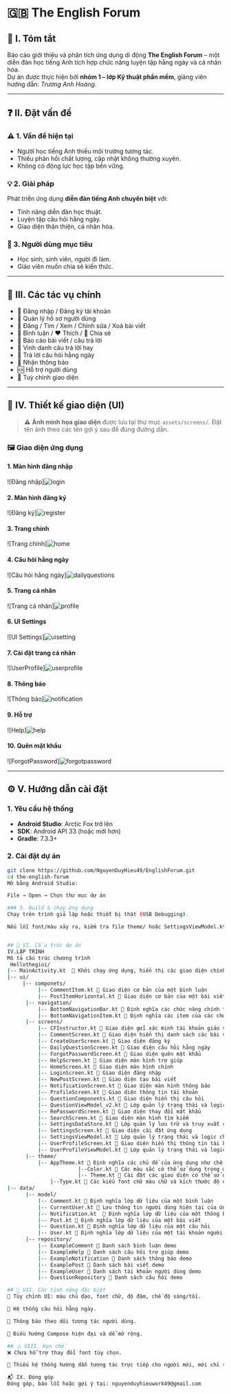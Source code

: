 # 🇬🇧 The English Forum 


## 📝 I. Tóm tắt

Báo cáo giới thiệu và phân tích ứng dụng di động **The English Forum** – một diễn đàn học tiếng Anh tích hợp chức năng luyện tập hằng ngày và cá nhân hóa.  
Dự án được thực hiện bởi **nhóm 1 – lớp Kỹ thuật phần mềm**, giảng viên hướng dẫn: *Trương Anh Hoàng*.

---

## ❓ II. Đặt vấn đề

### ⚠️ 1. Vấn đề hiện tại

- Người học tiếng Anh thiếu môi trường tương tác.
- Thiếu phản hồi chất lượng, cập nhật không thường xuyên.
- Không có động lực học tập bền vững.

### 💡 2. Giải pháp

Phát triển ứng dụng **diễn đàn tiếng Anh chuyên biệt** với:

- Tính năng diễn đàn học thuật.
- Luyện tập câu hỏi hằng ngày.
- Giao diện thân thiện, cá nhân hóa.

### 👥 3. Người dùng mục tiêu

- Học sinh, sinh viên, người đi làm.
- Giáo viên muốn chia sẻ kiến thức.

---

## 🧩 III. Các tác vụ chính

- 🔐 Đăng nhập / Đăng ký tài khoản  
- 👤 Quản lý hồ sơ người dùng  
- 📝 Đăng / Tìm / Xem / Chỉnh sửa / Xoá bài viết  
- 💬 Bình luận / ❤️ Thích / 🔗 Chia sẻ  
- 🚩 Báo cáo bài viết / câu trả lời  
- 🌟 Vinh danh câu trả lời hay  
- 📅 Trả lời câu hỏi hằng ngày  
- 🔔 Nhận thông báo  
- 🆘 Hỗ trợ người dùng  
- 🎨 Tuỳ chỉnh giao diện

---

## 🎨 IV. Thiết kế giao diện (UI)

> ⚠️ **Ảnh minh họa giao diện** được lưu tại thư mục `assets/screens/`. Đặt tên ảnh theo các tên gợi ý sau để đúng đường dẫn.

### 🖼️ Giao diện ứng dụng

#### 1. Màn hình đăng nhập  
![Đăng nhập]![login](https://github.com/user-attachments/assets/111d142d-2175-456d-b4a6-b4f4da58a2a5)

#### 2. Màn hình đăng ký  
![Đăng ký]![register](https://github.com/user-attachments/assets/daf7bf5e-a127-4ec1-82b6-1d3c35ed2b43)

#### 3. Trang chính  
![Trang chính]![home](https://github.com/user-attachments/assets/67951ac4-727b-4691-9731-7863bf612f6c)


#### 4. Câu hỏi hằng ngày  
![Câu hỏi hằng ngày]![dailyquestions](https://github.com/user-attachments/assets/9309b125-c71b-4433-8a1e-893f5c9c61e5)


#### 5. Trang cá nhân  
![Trang cá nhân]![profile](https://github.com/user-attachments/assets/5b436086-7b68-4837-9f20-03713230c39f)


#### 6. UI Settings  
![UI Settings]![uisetting](https://github.com/user-attachments/assets/aba1ec6b-56f1-4780-8747-930d3d9d9f1b)


#### 7. Cài đặt trang cá nhân  
![UserProfile]![userprofile](https://github.com/user-attachments/assets/3926ebd7-b670-445b-bdb2-6e9b4bfcd6dd)

#### 8. Thông báo  
![Thông báo]![notification](https://github.com/user-attachments/assets/29fba8e0-ecc3-4c29-98f2-db1a7f4d5bca)


#### 9. Hỗ trợ
![Help]![help](https://github.com/user-attachments/assets/7ab463d6-5016-478b-87a9-0862b0674659)

#### 10. Quên mật khẩu 
![ForgotPassword]![forgotpassword](https://github.com/user-attachments/assets/090034fb-5365-4170-a29d-dbb8377cb79b)


---

## ⚙️ V. Hướng dẫn cài đặt

### 1. Yêu cầu hệ thống

- **Android Studio**: Arctic Fox trở lên
- **SDK**: Android API 33 (hoặc mới hơn)
- **Gradle**: 7.3.3+

### 2. Cài đặt dự án

```bash
git clone https://github.com/NguyenDuyHieu49/EnglishForum.git
cd the-english-forum
Mở bằng Android Studio:

File → Open → Chọn thư mục dự án

### 3. Build & chạy ứng dụng
Chạy trên trình giả lập hoặc thiết bị thật (USB Debugging).

Nếu lỗi font/màu xảy ra, kiểm tra file theme/ hoặc SettingsViewModel.kt.


## 📁 VI. Cấu trúc dự án
IV.LẬP TRÌNH
Mô tả cấu trúc chương trình
 Hellothegioi/
|-- MainActivity.kt   Khởi chạy ứng dụng, hiển thị các giao diện chính và thực hiện các điều hướng
|-- ui/
     |-- componets/
          |-- CommentItem.kt  Giao diện cơ bản của một bình luận
          |-- PostItemHorizontal.kt  Giao diện cơ bản của một bài viết
      |-- navigation/
          |-- BottomNavigationBar.kt  Định nghĩa các chức năng chính trong ứng dụng như: home, search, question, notification, profile
          |-- BottomNavigationItem.kt  Định nghĩa các item của các chức năng chính
      |-- screens/ 
          |-- CFInstructor.kt  Giao diện gửi xác minh tài khoản giáo viên
          |-- CommentScreen.kt  Giao diện hiển thị danh sách các bài viết của tài khoản và bình luận trong một bài viết
          |-- CreateUserScreen.kt  Giao diện đăng ký
          |-- DailyQuestionScreen.kt  Giao diện câu hỏi hằng ngày
          |-- ForgotPasswordScreen.kt  Giao diện quên mật khẩu
          |-- HelpScreen.kt  Giao diện màn hình trợ giúp
          |-- HomeScreen.kt  Giao diện màn hình chính
          |-- LoginScreen.kt  Giao diện đăng nhập
          |-- NewPostScreen.kt  Giao diện tạo bài viết
          |-- NotificationScreen.kt  Giao diện màn hình thông báo
          |-- ProfileScreen.kt  Giao diện thông tin tài khoản
          |-- QuestionComponents.kt  Giao diện hiển thị câu hỏi
          |-- QuestionViewModel_v2.kt  Lớp quản lý trạng thái và logic để hiển thị và tương tác với các câu hỏi
          |-- RePasswordScreen.kt  Giao diện thay đổi mật khẩu
          |-- SearchScreen.kt  Giao diện màn hình tìm kiếm
          |-- SettingsDataStore.kt  Lớp quản lý lưu trữ và truy xuất cài đặt ứng dụng của người dùng
          |-- SettingsScreen.kt  Giao diện cài đặt ứng dụng
          |-- SettingsViewModel.kt  Lớp quản lý trạng thái và logic cho các thiết lập của người dùng cho ứng dụng
          |-- UserProfileScreen.kt  Giao diện hiển thị thông tin tài khoản người dùng
          |-- UserProfileViewModel.kt  Lớp quản lý trạng thái và logic cho các thiết lập của người dùng cho tài khoản
      |-- theme/ 
          |-- AppTheme.kt  Định nghĩa các chủ đề của ứng dụng như chế độ tối, màu chính, kích thước phông chữ và độ đậm phông chữ, được cung cấp bởi SettingsViewModel.
                       |--Color.kt  Các màu sắc có thể sử dụng trong ứng dụng
                       |-- Theme.kt  Cài đặt các giao diện có thể sử dụng trong ứng dụng
	          |--Type.kt  Các kiểu font chữ màu chữ và kích thước độ đậm chữ có thể cài đặt trong ứng dụng
|-- data/ 
      |-- model/
          |-- Comment.kt  Định nghĩa lớp dữ liệu của một bình luận
          |-- CurrentUser.kt  Lưu thông tin người dùng hiện tại của ứng dụng
          |-- Notification.kt   Định nghĩa lớp dữ liệu của một thông báo
          |-- Post.kt  Định nghĩa lớp dữ liệu của một bài viết
          |-- Question.kt  Định nghĩa lớp dữ liệu của một câu hỏi
          |-- User.kt  Định nghĩa lớp dữ liệu của một tài khoản người dùng
      |-- repository/
          |-- ExampleComment  Danh sách bình luận demo
          |-- ExampleHelp  Danh sách câu hỏi trợ giúp demo
          |-- ExampleNotification  Danh sách thông báo demo
          |-- ExamplePost  Danh sách bài viết demo
          |-- ExampleUser  Danh sách tài khoản người dùng demo
          |-- QuestionRepository  Danh sách câu hỏi demo

## 🚧 VII. Các tính năng đặc biệt
🎨 Tùy chỉnh UI: màu chủ đạo, font chữ, độ đậm, chế độ sáng/tối.

📅 Hệ thống câu hỏi hằng ngày.

🔔 Thông báo theo dõi tương tác người dùng.

🧭 Điều hướng Compose hiện đại và dễ mở rộng.

## ⚠️ VIII. Hạn chế
❌ Chưa hỗ trợ thay đổi font tùy chọn.

📖 Thiếu hệ thống hướng dẫn tương tác trực tiếp cho người mới, mới chỉ sử dụng mock data, chưa có local và cloud database

📬 IX. Đóng góp
Đóng góp, báo lỗi hoặc gợi ý tại: nguyenduyhieuwork49@gmail.com
